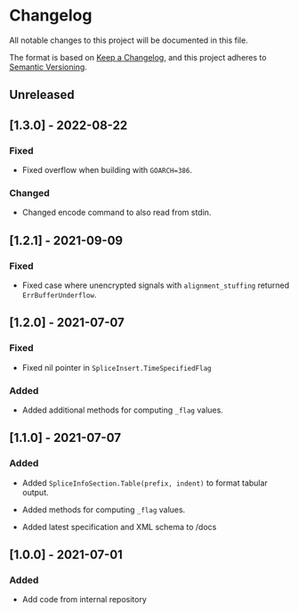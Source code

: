 # Changelog

All notable changes to this project will be documented in this file.

The format is based on [Keep a Changelog](https://keepachangelog.com/en/1.0.0/),
and this project adheres to [Semantic Versioning](https://semver.org/spec/v2.0.0.html).

## Unreleased

## [1.3.0] - 2022-08-22

### Fixed

* Fixed overflow when building with `GOARCH=386`.

### Changed

* Changed encode command to also read from stdin.

## [1.2.1] - 2021-09-09

### Fixed

* Fixed case where unencrypted signals with `alignment_stuffing` returned `ErrBufferUnderflow`.

## [1.2.0] - 2021-07-07

### Fixed

* Fixed nil pointer in `SpliceInsert.TimeSpecifiedFlag`

### Added

* Added additional methods for computing `_flag` values.

## [1.1.0] - 2021-07-07

### Added

* Added `SpliceInfoSection.Table(prefix, indent)` to format tabular output.

* Added methods for computing `_flag` values. 

* Added latest specification and XML schema to /docs 

## [1.0.0] - 2021-07-01

### Added

* Add code from internal repository
